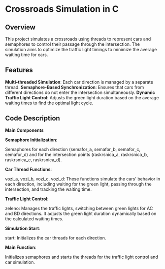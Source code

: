 # Crossroads Simulation in C

## Overview
This project simulates a crossroads using threads to represent cars and semaphores to control their passage through the intersection. The simulation aims to optimize the traffic light timings to minimize the average waiting time for cars.

## Features
**Multi-threaded Simulation**: Each car direction is managed by a separate thread.
**Semaphore-Based Synchronization**: Ensures that cars from different directions do not enter the intersection simultaneously.
**Dynamic Traffic Light Control**: Adjusts the green light duration based on the average waiting times to find the optimal light cycle.

## Code Description

**Main Components**

**Semaphore Initialization**:

Semaphores for each direction (semafor_a, semafor_b, semafor_c, semafor_d) and for the intersection points (raskrsnica_a, raskrsnica_b, raskrsnica_c, raskrsnica_d).

**Car Thread Functions**:

vozi_a, vozi_b, vozi_c, vozi_d: These functions simulate the cars' behavior in each direction, including waiting for the green light, passing through the intersection, and tracking the waiting time.

**Traffic Light Control**:

zeleno: Manages the traffic lights, switching between green lights for AC and BD directions. It adjusts the green light duration dynamically based on the calculated waiting times.

**Simulation Start**:

start: Initializes the car threads for each direction.

**Main Function**:

Initializes semaphores and starts the threads for the traffic light control and car simulation.
